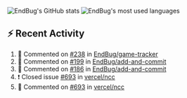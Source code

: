 ![EndBug's GitHub stats](https://github-readme-stats.vercel.app/api?username=endbug&show_icons=true&theme=dark)
![EndBug's most used languages](https://github-readme-stats.vercel.app/api/top-langs/?username=endbug&layout=compact&theme=dark)

## ⚡ Recent Activity

<!--START_SECTION:activity-->
1. 💬 Commented on [#238](https://github.com//EndBug/game-tracker/issues/238) in [EndBug/game-tracker](https://github.com//EndBug/game-tracker)
2. 💬 Commented on [#199](https://github.com//EndBug/add-and-commit/issues/199) in [EndBug/add-and-commit](https://github.com//EndBug/add-and-commit)
3. 💬 Commented on [#186](https://github.com//EndBug/add-and-commit/issues/186) in [EndBug/add-and-commit](https://github.com//EndBug/add-and-commit)
4. ❗️ Closed issue [#693](https://github.com//vercel/ncc/issues/693) in [vercel/ncc](https://github.com//vercel/ncc)
5. 💬 Commented on [#693](https://github.com//vercel/ncc/issues/693) in [vercel/ncc](https://github.com//vercel/ncc)
<!--END_SECTION:activity-->
